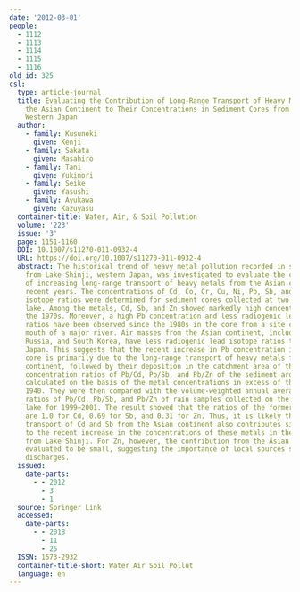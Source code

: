 ```yaml
---
date: '2012-03-01'
people:
  - 1112
  - 1113
  - 1114
  - 1115
  - 1116
old_id: 325
csl:
  type: article-journal
  title: Evaluating the Contribution of Long-Range Transport of Heavy Metals from
    the Asian Continent to Their Concentrations in Sediment Cores from Lake Shinji,
    Western Japan
  author:
    - family: Kusunoki
      given: Kenji
    - family: Sakata
      given: Masahiro
    - family: Tani
      given: Yukinori
    - family: Seike
      given: Yasushi
    - family: Ayukawa
      given: Kazuyasu
  container-title: Water, Air, & Soil Pollution
  volume: '223'
  issue: '3'
  page: 1151-1160
  DOI: 10.1007/s11270-011-0932-4
  URL: https://doi.org/10.1007/s11270-011-0932-4
  abstract: The historical trend of heavy metal pollution recorded in sediment cores
    from Lake Shinji, western Japan, was investigated to evaluate the contribution
    of increasing long-range transport of heavy metals from the Asian continent in
    recent years. The concentrations of Cd, Co, Cr, Cu, Ni, Pb, Sb, and Zn and lead
    isotope ratios were determined for sediment cores collected at two sites in the
    lake. Among the metals, Cd, Sb, and Zn showed markedly high concentrations since
    the 1970s. Moreover, a high Pb concentration and less radiogenic lead isotope
    ratios have been observed since the 1980s in the core from a site close to the
    mouth of a major river. Air masses from the Asian continent, including China,
    Russia, and South Korea, have less radiogenic lead isotope ratios than those from
    Japan. This suggests that the recent increase in Pb concentration in the sediment
    core is primarily due to the long-range transport of heavy metals from the Asian
    continent, followed by their deposition in the catchment area of the river. The
    concentration ratios of Pb/Cd, Pb/Sb, and Pb/Zn of the sediment around 2000 were
    calculated on the basis of the metal concentrations in excess of those before
    1940. They were then compared with the volume-weighted annual average concentration
    ratios of Pb/Cd, Pb/Sb, and Pb/Zn of rain samples collected on the shore of the
    lake for 1999–2001. The result showed that the ratios of the former to the latter
    are 1.0 for Cd, 0.69 for Sb, and 0.31 for Zn. Thus, it is likely that the long-range
    transport of Cd and Sb from the Asian continent also contributes significantly
    to the recent increase in the concentrations of these metals in the sediment core
    from Lake Shinji. For Zn, however, the contribution from the Asian continent was
    evaluated to be small, suggesting the importance of local sources such as effluent
    discharges.
  issued:
    date-parts:
      - - 2012
        - 3
        - 1
  source: Springer Link
  accessed:
    date-parts:
      - - 2018
        - 11
        - 25
  ISSN: 1573-2932
  container-title-short: Water Air Soil Pollut
  language: en
---
```

